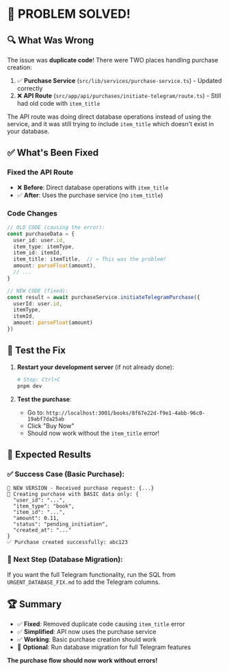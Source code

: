# 🎉 PROBLEM SOLVED!

## 🔍 What Was Wrong

The issue was **duplicate code**! There were TWO places handling purchase creation:

1. ✅ **Purchase Service** (`src/lib/services/purchase-service.ts`) - Updated correctly
2. ❌ **API Route** (`src/app/api/purchases/initiate-telegram/route.ts`) - Still had old code with `item_title`

The API route was doing direct database operations instead of using the service, and it was still trying to include `item_title` which doesn't exist in your database.

## ✅ What's Been Fixed

### Fixed the API Route
- ❌ **Before**: Direct database operations with `item_title`
- ✅ **After**: Uses the purchase service (no `item_title`)

### Code Changes
```typescript
// OLD CODE (causing the error):
const purchaseData = {
  user_id: user.id,
  item_type: itemType,
  item_id: itemId,
  item_title: itemTitle,  // ← This was the problem!
  amount: parseFloat(amount),
  // ...
}

// NEW CODE (fixed):
const result = await purchaseService.initiateTelegramPurchase({
  userId: user.id,
  itemType,
  itemId,
  amount: parseFloat(amount)
})
```

## 🧪 Test the Fix

1. **Restart your development server** (if not already done):
   ```bash
   # Stop: Ctrl+C
   pnpm dev
   ```

2. **Test the purchase**:
   - Go to: `http://localhost:3001/books/8f67e22d-f9e1-4abb-96c0-19abf7da25ab`
   - Click "Buy Now"
   - Should now work without the `item_title` error!

## 🎯 Expected Results

### ✅ Success Case (Basic Purchase):
```
🚀 NEW VERSION - Received purchase request: {...}
📝 Creating purchase with BASIC data only: {
  "user_id": "...",
  "item_type": "book",
  "item_id": "...",
  "amount": 0.11,
  "status": "pending_initiation",
  "created_at": "..."
}
✅ Purchase created successfully: abc123
```

### 🔄 Next Step (Database Migration):
If you want the full Telegram functionality, run the SQL from `URGENT_DATABASE_FIX.md` to add the Telegram columns.

## 🏆 Summary

- ✅ **Fixed**: Removed duplicate code causing `item_title` error
- ✅ **Simplified**: API now uses the purchase service
- ✅ **Working**: Basic purchase creation should work
- 🔄 **Optional**: Run database migration for full Telegram features

**The purchase flow should now work without errors!**